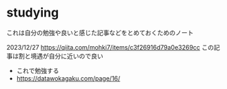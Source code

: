 # studying

これは自分の勉強や良いと感じた記事などをとめておくためのノート

2023/12/27
https://qiita.com/mohki7/items/c3f26916d79a0e3269cc
この記事は割と境遇が自分に近いので良い
- これで勉強する
- https://datawokagaku.com/page/16/
